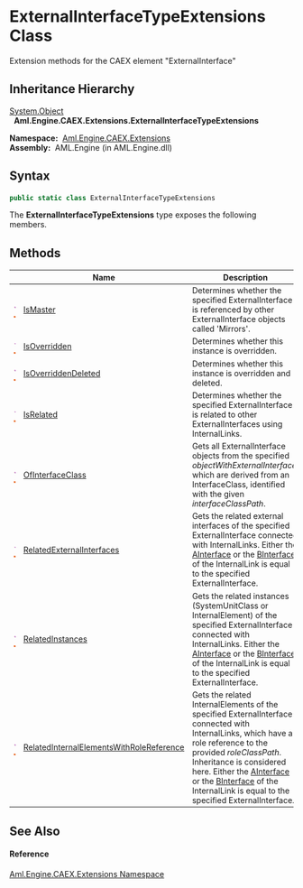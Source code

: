 ExternalInterfaceTypeExtensions Class
=====================================
Extension methods for the CAEX element "ExternalInterface"


Inheritance Hierarchy
---------------------
[System.Object][1]  
  **Aml.Engine.CAEX.Extensions.ExternalInterfaceTypeExtensions**  

  **Namespace:**  [Aml.Engine.CAEX.Extensions][2]  
  **Assembly:**  AML.Engine (in AML.Engine.dll)

Syntax
------

```csharp
public static class ExternalInterfaceTypeExtensions
```

The **ExternalInterfaceTypeExtensions** type exposes the following members.


Methods
-------

                                 | Name                                           | Description                                                                                                                                                                                                                                                                                                         
-------------------------------- | ---------------------------------------------- | ------------------------------------------------------------------------------------------------------------------------------------------------------------------------------------------------------------------------------------------------------------------------------------------------------------------- 
![Public method]![Static member] | [IsMaster][3]                                  | Determines whether the specified ExternalInterface is referenced by other ExternalInterface objects called 'Mirrors'.                                                                                                                                                                                               
![Public method]![Static member] | [IsOverridden][4]                              | Determines whether this instance is overridden.                                                                                                                                                                                                                                                                     
![Public method]![Static member] | [IsOverriddenDeleted][5]                       | Determines whether this instance is overridden and deleted.                                                                                                                                                                                                                                                         
![Public method]![Static member] | [IsRelated][6]                                 | Determines whether the specified ExternalInterface is related to other ExternalInterfaces using InternalLinks.                                                                                                                                                                                                      
![Public method]![Static member] | [OfInterfaceClass][7]                          | Gets all ExternalInterface objects from the specified *objectWithExternalInterface*, which are derived from an InterfaceClass, identified with the given *interfaceClassPath*.                                                                                                                                      
![Public method]![Static member] | [RelatedExternalInterfaces][8]                 | Gets the related external interfaces of the specified ExternalInterface connected with InternalLinks. Either the [AInterface][9] or the [BInterface][10] of the InternalLink is equal to the specified ExternalInterface.                                                                                           
![Public method]![Static member] | [RelatedInstances][11]                         | Gets the related instances (SystemUnitClass or InternalElement) of the specified ExternalInterface connected with InternalLinks. Either the [AInterface][9] or the [BInterface][10] of the InternalLink is equal to the specified ExternalInterface.                                                                
![Public method]![Static member] | [RelatedInternalElementsWithRoleReference][12] | Gets the related InternalElements of the specified ExternalInterface connected with InternalLinks, which have a role reference to the provided *roleClassPath*. Inheritance is considered here. Either the [AInterface][9] or the [BInterface][10] of the InternalLink is equal to the specified ExternalInterface. 


See Also
--------

#### Reference
[Aml.Engine.CAEX.Extensions Namespace][2]  

[1]: https://docs.microsoft.com/dotnet/api/system.object
[2]: ../README.md
[3]: IsMaster.md
[4]: IsOverridden.md
[5]: IsOverriddenDeleted.md
[6]: IsRelated.md
[7]: OfInterfaceClass.md
[8]: RelatedExternalInterfaces.md
[9]: ../../Aml.Engine.CAEX/InternalLinkType/AInterface.md
[10]: ../../Aml.Engine.CAEX/InternalLinkType/BInterface.md
[11]: RelatedInstances.md
[12]: RelatedInternalElementsWithRoleReference.md
[13]: https://www.automationml.org
[14]: ../../icons/logoShade.png
[Public method]: ../../icons/pubmethod.gif "Public method"
[Static member]: ../../icons/static.gif "Static member"